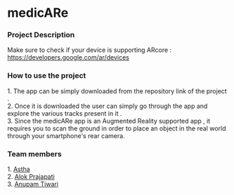 # medicARe
<h3>Project Description</h3>

 Make sure to check if your device is supporting ARcore : https://developers.google.com/ar/devices
<br>
<h3>How to use the project</h3>
1. The app can be simply downloaded from the repository link of the project .<br>
2. Once it is downloaded  the user can simply go through the app and explore the various tracks present in it .<br>
3. Since the medicARe app is an Augmented Reality supported app , it requires you to scan the ground in order to 
   place an object in the real world through your smartphone's rear camera.<br
4. Make sure the lighting is good enough to augment the models and you are scanning a plane surface for ground detection.
<br>
<h3>Team members</h3>
1. <a href="https://github.com/arshivaastha">Astha </a><br>
2. <a href="https://github.com/devilking0">Alok Prajapati</a> <br>
3. <a href="https://github.com/Anupam1603">Anupam Tiwari</a>
